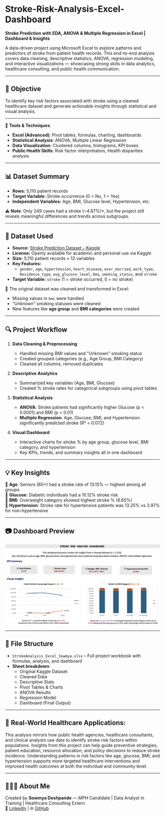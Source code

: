 # Stroke-Risk-Analysis-Excel-Dashboard  
**Stroke Prediction with EDA, ANOVA & Multiple Regression in Excel | Dashboard & Insights**

A data-driven project using Microsoft Excel to explore patterns and predictors of stroke from patient health records. This end-to-end analysis covers data cleaning, descriptive statistics, ANOVA, regression modeling, and interactive visualizations — showcasing strong skills in data analytics, healthcare consulting, and public health communication.

---

## 📌 Objective  
To identify key risk factors associated with stroke using a cleaned healthcare dataset and generate actionable insights through statistical and visual analysis.

---

🔧 **Tools & Techniques**  
- **Excel (Advanced)**: Pivot tables, formulas, charting, dashboards  
- **Statistical Analysis**: ANOVA, Multiple Linear Regression  
- **Data Visualization**: Clustered columns, histograms, KPI boxes  
- **Public Health Skills**: Risk factor interpretation, Health disparities analysis

---

## 📊 Dataset Summary  
- **Rows:** 5,110 patient records  
- **Target Variable:** Stroke occurrence (0 = No, 1 = Yes)  
- **Independent Variables:** Age, BMI, Glucose level, Hypertension, etc.

⚠️ **Note**: Only 249 cases had a stroke (~4.87%)*, but the project still reveals meaningful differences and trends across subgroups.

---

## 📂 Dataset Used  
- **Source:** [Stroke Prediction Dataset – Kaggle](https://www.kaggle.com/datasets/fedesoriano/stroke-prediction-dataset)  
- **License:** Openly available for academic and personal use via Kaggle  
- **Size:** 5,110 patient records × 12 variables  
- **Key Features:**  
  - `gender`, `age`, `hypertension`, `heart_disease`, `ever_married`, `work_type`, `Residence_type`, `avg_glucose_level`, `bmi`, `smoking_status`, and `stroke`  
- **Target Variable:** `stroke` (1 = stroke occurred, 0 = no stroke)

📌 The original dataset was cleaned and transformed in Excel:
- Missing values in `bmi` were handled  
- “Unknown” smoking statuses were cleaned  
- New features like **age group** and **BMI categories** were created

---

## 🔍 Project Workflow  

1. **Data Cleaning & Preprocessing**  
   - Handled missing BMI values and "Unknown" smoking status  
   - Created grouped categories (e.g., Age Group, BMI Category)  
   - Cleaned all columns, removed duplicates

2. **Descriptive Analytics**  
   - Summarized key variables (Age, BMI, Glucose)  
   - Created % stroke rates for categorical subgroups using pivot tables  

3. **Statistical Analysis**  
   - **ANOVA**: Stroke patients had significantly higher Glucose (p < 0.0001) and BMI (p < 0.01)  
   - **Multiple Regression**: Age, Glucose, BMI, and Hypertension significantly predicted stroke (R² = 0.072)

4. **Visual Dashboard**  
   - Interactive charts for stroke % by age group, glucose level, BMI category, and hypertension  
   - Key KPIs, trends, and summary insights all in one dashboard

---

## 💡 Key Insights  
🔹 **Age**: Seniors (60+) had a stroke rate of 13.15% — highest among all groups  
🔹 **Glucose**: Diabetic individuals had a 10.12% stroke risk  
🔹 **BMI**: Overweight category showed highest stroke % (6.65%)  
🔹 **Hypertension**: Stroke rate for hypertensive patients was 13.25% vs 3.97% for non-hypertensive  

---

## 📷 Dashboard Preview  
![Dashboard](Dashboard-Preview.png)

---

## 📁 File Structure  
- `StrokeAnalysis_Excel_Sowmya.xlsx` – Full project workbook with formulas, analysis, and dashboard  
- **Sheet breakdown**:  
  - Original Kaggle Dataset  
  - Cleaned Data  
  - Descriptive Stats  
  - Pivot Tables & Charts  
  - ANOVA Results  
  - Regression Model  
  - Dashboard (Final Output)

---

## 📌 **Real-World Healthcare Applications:**

This analysis mirrors how public health agencies, healthcare consultants, and clinical analysts use data to identify stroke risk factors within populations. Insights from this project can help guide preventive strategies, patient education, resource allocation, and policy decisions to reduce stroke incidence. Understanding patterns in risk factors like age, glucose, BMI, and hypertension supports more targeted healthcare interventions and improved health outcomes at both the individual and community level.

---

## 👩🏻‍💻 About Me  
Created by **Sowmya Deshpande** — MPH Candidate | Data Analyst in Training | Healthcare Consulting Extern  
🔗 [LinkedIn](https://linkedin.com/in/sowmyadeshpande) | 🌐 [GitHub](https://github.com/DeshpandeSowmya)

